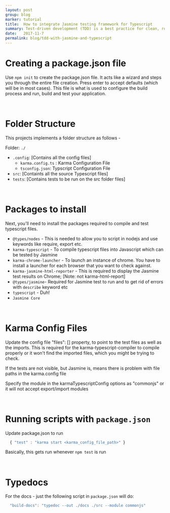 ```yaml
---
layout: post
group: blog
marker: tutorial
title:  How to integrate Jasmine testing framework for Typescript
summary: Test-driven development (TDD) is a best practice for clean, robust production-grade code. However, setting up these testing frameworks can be daunting. Here are some of the lessons I learned while setting up Jasmine testing framework for Typescript
date:   2017-11-7
permalink: blog/tdd-with-jasmine-and-typescript
---
```


# Creating a package.json file

Use `npm init` to create the package.json file. It acts like a wizard and steps you through the entire file creation. Press enter to accept defaults (which will be in most cases). This file is what is used to configure the build process and run, build and test your application.

<br />

# Folder Structure
This projects implements a folder structure as follows -

Folder: `./`
  - `.config`: [Contains all the config files]
     - `karma.config.ts` : Karma Configuration File
     - `tsconfig.json`: Typscript Configuration File
  - `src`: [Containts all the source Typescript files]
  - `tests`: [Contains tests to be run on the src folder files]

<br />

# Packages to install

Next, you'll need to install the packages required to compile and test typescript files.
- `@types/nodes` - This is needed to allow you to script in nodejs and use keywords like require, export etc.
- `karma-typescript` - To compile typescript files into Javascript which can be tested by Jasmine
- `karma-chrome-launcher` - To launch an instance of chrome. You have to install a launcher for each browser that you want to check against.
- `karma-jasmine-html-reporter` - This is required to display the Jasmine test results on Chrome; [Note: not karma-html-report]
- `@types/jasmine`- Required for Jasmine test to run and to get rid of errors with `describe` keyword etc
- `typescript` - Duh!
- `Jasmine Core`

<br />

# Karma Config Files

Update the config file "files": [] property, to point to the test files as well as the imports. This is required for the karma-typescript-compiler to compile properly or it won't find the imported files, which you might be trying to check.

If the tests are not visible, but Jasmine is, means there is problem with file paths in the karma.config file

Specify the module in the karmaTypescriptConfig options as "commonjs" or it will not accept export/import modules

<br />

# Running scripts with `package.json`

Update package.json to run

```js
  { "test" : "karma start <karma_config_file_path>" }
```

Basically, this gets run whenever `npm test` is run

<br />

# Typedocs

For the docs - just the following script in `package.json` will do:

```js
  "build-docs": "typedoc --out ./docs ./src --module commonjs"
```